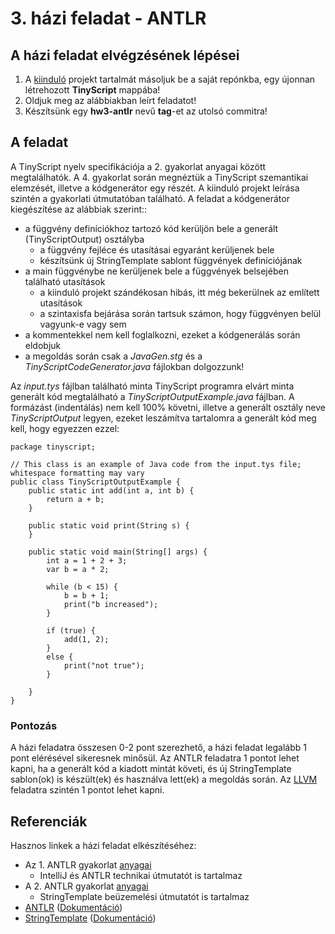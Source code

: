 # 3. házi feladat - ANTLR

## A házi feladat elvégzésének lépései

1. A [kiinduló](https://github.com/bmeaut/ModellalapuSzoftverfejlesztes/blob/master/practice/practice_04/Practice%2004%20-%20TinyScript%20codegen%20initial%20project.zip) projekt tartalmát másoljuk be a saját repónkba, egy újonnan létrehozott **TinyScript** mappába!
2. Oldjuk meg az alábbiakban leírt feladatot!
3. Készítsünk egy **hw3-antlr** nevű **tag**-et az utolsó commitra!

## A feladat

A TinyScript nyelv specifikációja a 2. gyakorlat anyagai között megtalálhatók. A 4. gyakorlat során megnéztük a TinyScript szemantikai elemzését, illetve a kódgenerátor egy részét. A kiinduló projekt leírása szintén a gyakorlati útmutatóban található. A feladat a kódgenerátor kiegészítése az alábbiak szerint::
* a függvény definíciókhoz tartozó kód kerüljön bele a generált (TinyScriptOutput) osztályba
    * a függvény fejléce és utasításai egyaránt kerüljenek bele
    * készítsünk új StringTemplate sablont függvények definíciójának
* a main függvénybe ne kerüljenek bele a függvények belsejében található utasítások
    * a kiinduló projekt szándékosan hibás, itt még bekerülnek az említett utasítások
    * a szintaxisfa bejárása során tartsuk számon, hogy függvényen belül vagyunk-e vagy sem
* a kommentekkel nem kell foglalkozni, ezeket a kódgenerálás során eldobjuk
* a megoldás során csak a *JavaGen.stg* és a *TinyScriptCodeGenerator.java* fájlokban dolgozzunk!

Az *input.tys* fájlban található minta TinyScript programra elvárt minta generált kód megtalálható a *TinyScriptOutputExample.java* fájlban. A formázást (indentálás) nem kell 100% követni, illetve a generált osztály neve *TinyScriptOutput* legyen, ezeket leszámítva tartalomra a generált kód meg kell, hogy egyezzen ezzel:


```
package tinyscript;

// This class is an example of Java code from the input.tys file; whitespace formatting may vary
public class TinyScriptOutputExample {
    public static int add(int a, int b) {
        return a + b;
    }

    public static void print(String s) {
    }

    public static void main(String[] args) {
        int a = 1 + 2 + 3;
        var b = a * 2;

        while (b < 15) {
            b = b + 1;
            print("b increased");
        }

        if (true) {
            add(1, 2);
        }
        else {
            print("not true");
        }

    }
}
```

### Pontozás

A házi feladatra összesen 0-2 pont szerezhető, a házi feladat legalább 1 pont elérésével sikeresnek minősül. Az ANTLR feladatra 1 pontot lehet kapni, ha a generált kód a kiadott mintát követi, és új StringTemplate sablon(ok) is készült(ek) és használva lett(ek) a megoldás során. Az [LLVM](../LLVM_HW/README.md) feladatra szintén 1 pontot lehet kapni.


## Referenciák

Hasznos linkek a házi feladat elkészítéséhez:

* Az 1. ANTLR gyakorlat [anyagai](https://github.com/bmeaut/ModellalapuSzoftverfejlesztes/tree/master/practice/practice_02)
    * IntelliJ és ANTLR technikai útmutatót is tartalmaz
* A 2. ANTLR gyakorlat [anyagai](https://github.com/bmeaut/ModellalapuSzoftverfejlesztes/tree/master/practice/practice_04)
    * StringTemplate beüzemelési útmutatót is tartalmaz
* [ANTLR](https://www.antlr.org/) ([Dokumentáció](https://github.com/antlr/antlr4/blob/master/doc/index.md))
* [StringTemplate](https://www.stringtemplate.org/) ([Dokumentáció](https://github.com/antlr/stringtemplate4/blob/master/doc/index.md))
